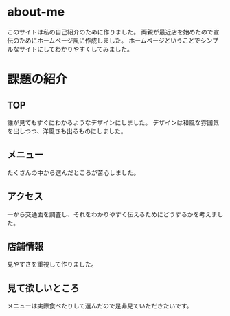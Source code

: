 # about-me
このサイトは私の自己紹介のために作りました。
両親が最近店を始めたので宣伝のためにホームページ風に作成しました。
ホームページということでシンプルなサイトにしてわかりやすくしてみました。

# 課題の紹介
## TOP
誰が見てもすぐにわかるようなデザインにしました。
デザインは和風な雰囲気を出しつつ、洋風さも出るものにしました。
## メニュー
たくさんの中から選んだところが苦心しました。
## アクセス
一から交通面を調査し、それをわかりやすく伝えるためにどうするかを考えました。
## 店舗情報
見やすさを重視して作りました。
## 見て欲しいところ
メニューは実際食べたりして選んだので是非見ていただきたいです。
